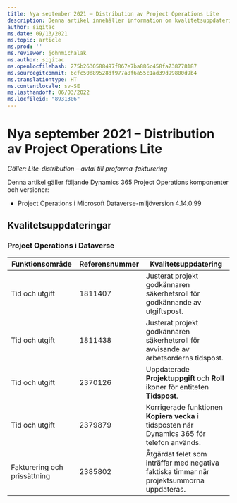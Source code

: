 ```yaml
---
title: Nya september 2021 – Distribution av Project Operations Lite
description: Denna artikel innehåller information om kvalitetsuppdateringarna som är tillgängliga i distributionsversionen av Project Operations Lite för september 2021.
author: sigitac
ms.date: 09/13/2021
ms.topic: article
ms.prod: ''
ms.reviewer: johnmichalak
ms.author: sigitac
ms.openlocfilehash: 275b2630588497f867e7ba886c458fa738778187
ms.sourcegitcommit: 6cfc50d89528df977a8f6a55c1ad39d99800d9b4
ms.translationtype: HT
ms.contentlocale: sv-SE
ms.lasthandoff: 06/03/2022
ms.locfileid: "8931306"
---
```

# <a name="whats-new-september-2021---project-operations-lite-deployment"></a>Nya september 2021 – Distribution av Project Operations Lite

_Gäller: Lite-distribution – avtal till proforma-fakturering_

Denna artikel gäller följande Dynamics 365 Project Operations komponenter och versioner:

  - Project Operations i Microsoft Dataverse-miljöversion 4.14.0.99


## <a name="quality-updates"></a>Kvalitetsuppdateringar

### <a name="project-operations-on-dataverse"></a>Project Operations i Dataverse


| **Funktionsområde** | **Referensnummer** | **Kvalitetsuppdatering** |
| --- | --- | --- |
| Tid och utgift | 1811407 | Justerat projekt godkännaren säkerhetsroll för godkännande av utgiftspost. |
| Tid och utgift | 1811438 | Justerat projekt godkännaren säkerhetsroll för avvisande av arbetsorderns tidspost. |
| Tid och utgift | 2370126 | Uppdaterade **Projektuppgift** och **Roll** ikoner för entiteten **Tidspost**. |
| Tid och utgift | 2379879 | Korrigerade funktionen **Kopiera vecka** i tidsposten när Dynamics 365 för telefon används. |
| Fakturering och prissättning | 2385802 | Åtgärdat felet som inträffar med negativa faktiska timmar när projektsummorna uppdateras.|
